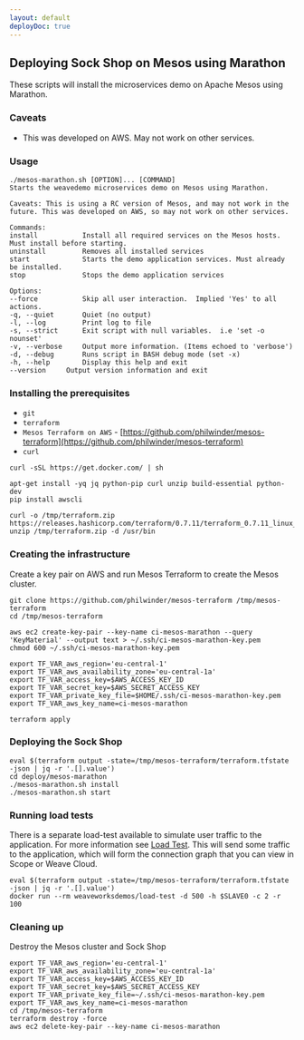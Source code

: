 ```yaml
---
layout: default
deployDoc: true
---
```


## Deploying Sock Shop on Mesos using Marathon

<!-- deploy-doc require-env AWS_ACCESS_KEY_ID AWS_SECRET_ACCESS_KEY AWS_DEFAULT_REGION -->

These scripts will install the microservices demo on Apache Mesos using Marathon.

### Caveats
- This was developed on AWS. May not work on other services.

### Usage

```
./mesos-marathon.sh [OPTION]... [COMMAND]
Starts the weavedemo microservices demo on Mesos using Marathon.

Caveats: This is using a RC version of Mesos, and may not work in the future. This was developed on AWS, so may not work on other services.

Commands:
install           Install all required services on the Mesos hosts. Must install before starting.
uninstall         Removes all installed services
start             Starts the demo application services. Must already be installed.
stop              Stops the demo application services

Options:
--force           Skip all user interaction.  Implied 'Yes' to all actions.
-q, --quiet       Quiet (no output)
-l, --log         Print log to file
-s, --strict      Exit script with null variables.  i.e 'set -o nounset'
-v, --verbose     Output more information. (Items echoed to 'verbose')
-d, --debug       Runs script in BASH debug mode (set -x)
-h, --help        Display this help and exit
--version     Output version information and exit
```

### Installing the prerequisites
* `git`
* `terraform`
* `Mesos Terraform on AWS` - [https://github.com/philwinder/mesos-terraform](https://github.com/philwinder/mesos-terraform)
* `curl`

<!-- deploy-doc-start pre-install -->

    curl -sSL https://get.docker.com/ | sh

    apt-get install -yq jq python-pip curl unzip build-essential python-dev
    pip install awscli

    curl -o /tmp/terraform.zip https://releases.hashicorp.com/terraform/0.7.11/terraform_0.7.11_linux_amd64.zip
    unzip /tmp/terraform.zip -d /usr/bin

<!-- deploy-doc-end -->

<!-- deploy-doc-hidden pre-install

    mkdir -p ~/.ssh
    aws ec2 describe-key-pairs -\-key-name ci-mesos-marathon &>/dev/null
    if [ $? -eq 0 ]; then aws ec2 delete-key-pair -\-key-name ci-mesos-marathon; fi

-->


### Creating the infrastructure

Create a key pair on AWS and run Mesos Terraform to create the Mesos cluster.

<!-- deploy-doc-start create-infrastructure -->

    git clone https://github.com/philwinder/mesos-terraform /tmp/mesos-terraform
    cd /tmp/mesos-terraform

    aws ec2 create-key-pair --key-name ci-mesos-marathon --query 'KeyMaterial' --output text > ~/.ssh/ci-mesos-marathon-key.pem
    chmod 600 ~/.ssh/ci-mesos-marathon-key.pem

    export TF_VAR_aws_region='eu-central-1'
    export TF_VAR_aws_availability_zone='eu-central-1a'
    export TF_VAR_access_key=$AWS_ACCESS_KEY_ID
    export TF_VAR_secret_key=$AWS_SECRET_ACCESS_KEY
    export TF_VAR_private_key_file=$HOME/.ssh/ci-mesos-marathon-key.pem
    export TF_VAR_aws_key_name=ci-mesos-marathon

    terraform apply

<!-- deploy-doc-end -->

### Deploying the Sock Shop

<!-- deploy-doc-start create-infrastructure -->

    eval $(terraform output -state=/tmp/mesos-terraform/terraform.tfstate -json | jq -r '.[].value')
    cd deploy/mesos-marathon
    ./mesos-marathon.sh install
    ./mesos-marathon.sh start

<!-- deploy-doc-end -->

### Running load tests

There is a separate load-test available to simulate user traffic to the application. For more information see [Load Test](#loadtest).
This will send some traffic to the application, which will form the connection graph that you can view in Scope or Weave Cloud.

<!-- deploy-doc-start run-tests -->

    eval $(terraform output -state=/tmp/mesos-terraform/terraform.tfstate -json | jq -r '.[].value')
    docker run --rm weaveworksdemos/load-test -d 500 -h $SLAVE0 -c 2 -r 100

<!-- deploy-doc-end -->

<!-- deploy-doc-hidden run-tests

    eval $(terraform output -state=/tmp/mesos-terraform/terraform.tfstate -json | jq -r '.[].value')
    ssh -i $KEY ubuntu@$SLAVE0 "eval \$(weave env); docker run -\-rm weaveworksdemos/healthcheck:snapshot -s orders,cart,payment,user,catalogue,shipping,queue-master -d 60 -r 5"

    if [ $? -ne 0 ]; then
        exit 1;
    fi
-->

### Cleaning up

Destroy the Mesos cluster and Sock Shop

<!-- deploy-doc-start destroy-infrastructure -->

    export TF_VAR_aws_region='eu-central-1'
    export TF_VAR_aws_availability_zone='eu-central-1a'
    export TF_VAR_access_key=$AWS_ACCESS_KEY_ID
    export TF_VAR_secret_key=$AWS_SECRET_ACCESS_KEY
    export TF_VAR_private_key_file=~/.ssh/ci-mesos-marathon-key.pem
    export TF_VAR_aws_key_name=ci-mesos-marathon
    cd /tmp/mesos-terraform
    terraform destroy -force
    aws ec2 delete-key-pair --key-name ci-mesos-marathon

<!-- deploy-doc-end -->
